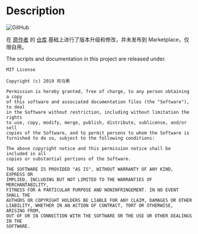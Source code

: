 
# Description

![GitHub](https://img.shields.io/github/license/jhlzlove/deploy-hexo-node16)

在 [原作者](https://github.com/sma11black) 的 [仓库](https://github.com/sma11black/hexo-action) 基础上进行了版本升级和修改，并未发布到 Marketplace，仅限自用。

The scripts and documentation in this project are released under.

```License
MIT License

Copyright (c) 2019 司马黑

Permission is hereby granted, free of charge, to any person obtaining a copy
of this software and associated documentation files (the "Software"), to deal
in the Software without restriction, including without limitation the rights
to use, copy, modify, merge, publish, distribute, sublicense, and/or sell
copies of the Software, and to permit persons to whom the Software is
furnished to do so, subject to the following conditions:

The above copyright notice and this permission notice shall be included in all
copies or substantial portions of the Software.

THE SOFTWARE IS PROVIDED "AS IS", WITHOUT WARRANTY OF ANY KIND, EXPRESS OR
IMPLIED, INCLUDING BUT NOT LIMITED TO THE WARRANTIES OF MERCHANTABILITY,
FITNESS FOR A PARTICULAR PURPOSE AND NONINFRINGEMENT. IN NO EVENT SHALL THE
AUTHORS OR COPYRIGHT HOLDERS BE LIABLE FOR ANY CLAIM, DAMAGES OR OTHER
LIABILITY, WHETHER IN AN ACTION OF CONTRACT, TORT OR OTHERWISE, ARISING FROM,
OUT OF OR IN CONNECTION WITH THE SOFTWARE OR THE USE OR OTHER DEALINGS IN THE
SOFTWARE.
```